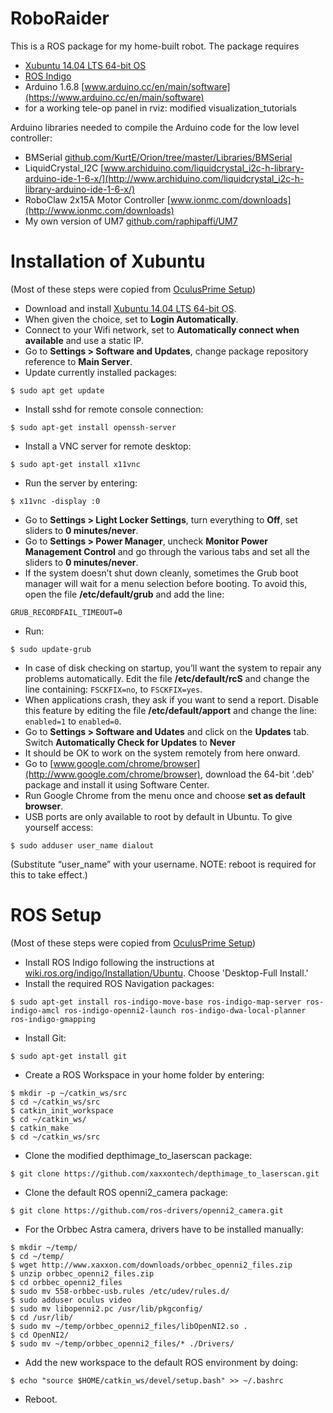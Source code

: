 # RoboRaider
This is a ROS package for my home-built robot. The package requires
* [Xubuntu 14.04 LTS 64-bit OS](https://xubuntu.org/release/14-04/)
* [ROS Indigo](http://wiki.ros.org/indigo/Installation/Ubuntu)
* Arduino 1.6.8 [www.arduino.cc/en/main/software](https://www.arduino.cc/en/main/software)
* for a working tele-op panel in rviz: modified visualization_tutorials

Arduino libraries needed to compile the Arduino code for the low level controller:
* BMSerial [github.com/KurtE/Orion/tree/master/Libraries/BMSerial](https://github.com/KurtE/Orion/tree/master/Libraries/BMSerial)
* LiquidCrystal_I2C [www.archiduino.com/liquidcrystal_i2c-h-library-arduino-ide-1-6-x/](http://www.archiduino.com/liquidcrystal_i2c-h-library-arduino-ide-1-6-x/)
* RoboClaw 2x15A Motor Controller [www.ionmc.com/downloads](http://www.ionmc.com/downloads)
* My own version of UM7 [github.com/raphipaffi/UM7](https://github.com/raphipaffi/UM7)

# Installation of Xubuntu
(Most of these steps were copied from [OculusPrime Setup](http://www.xaxxon.com/documentation/view/oculus-prime-xubuntu-setup))
* Download and install [Xubuntu 14.04 LTS 64-bit OS](https://xubuntu.org/release/14-04/).
* When given the choice, set to <b>Login Automatically</b>.
* Connect to your Wifi network, set to <b>Automatically connect when available</b> and use a static IP.
* Go to <b>Settings > Software and Updates</b>, change package repository reference to <b>Main Server</b>.
* Update currently installed packages: <br />
```
$ sudo apt get update
```
* Install sshd for remote console connection: <br />
```
$ sudo apt-get install openssh-server
```
* Install a VNC server for remote desktop: <br />
```
$ sudo apt-get install x11vnc
```
* Run the server by entering: <br />
```
$ x11vnc -display :0
```
* Go to <b>Settings > Light Locker Settings</b>, turn everything to <b>Off</b>, set sliders to <b>0 minutes/never</b>.
* Go to <b>Settings > Power Manager</b>, uncheck <b>Monitor Power Management Control</b> and go through the various tabs and set all the sliders to <b>0 minutes/never</b>.
* If the system doesn’t shut down cleanly, sometimes the Grub boot manager will wait for a menu selection before booting. To avoid this, open the file <b>/etc/default/grub</b> and add the line: <br />
```
GRUB_RECORDFAIL_TIMEOUT=0
```
* Run: <br />
```
$ sudo update-grub
```
* In case of disk checking on startup, you’ll want the system to repair any problems automatically. Edit the file <b>/etc/default/rcS</b> and change the line containing: `FSCKFIX=no`, to `FSCKFIX=yes`.
* When applications crash, they ask if you want to send a report. Disable this feature by editing the file <b>/etc/default/apport</b> and change the line: `enabled=1` to `enabled=0`.
* Go to <b>Settings > Software and Udates</b> and click on the <b>Updates</b> tab. Switch <b>Automatically Check for Updates</b> to <b>Never</b>
* It should be OK to work on the system remotely from here onward.
* Go to [www.google.com/chrome/browser](http://www.google.com/chrome/browser), download the 64-bit ‘.deb’ package and install it using Software Center.
* Run Google Chrome from the menu once and choose <b>set as default browser</b>.
* USB ports are only available to root by default in Ubuntu. To give yourself access:
```
$ sudo adduser user_name dialout
```
(Substitute “user_name” with your username. NOTE: reboot is required for this to take effect.)


# ROS Setup
(Most of these steps were copied from [OculusPrime Setup](http://www.xaxxon.com/documentation/view/oculus-prime-ros-installation))
* Install ROS Indigo following the instructions at [wiki.ros.org/indigo/Installation/Ubuntu](http://wiki.ros.org/indigo/Installation/Ubuntu). Choose 'Desktop-Full Install.'
* Install the required ROS Navigation packages: <br />
```
$ sudo apt-get install ros-indigo-move-base ros-indigo-map-server ros-indigo-amcl ros-indigo-openni2-launch ros-indigo-dwa-local-planner ros-indigo-gmapping
```
* Install Git: <br />
```
$ sudo apt-get install git
```
* Create a ROS Workspace in your home folder by entering: <br />
```
$ mkdir -p ~/catkin_ws/src
$ cd ~/catkin_ws/src
$ catkin_init_workspace
$ cd ~/catkin_ws/
$ catkin_make
$ cd ~/catkin_ws/src
```
* Clone the modified depthimage_to_laserscan package: <br />
```
$ git clone https://github.com/xaxxontech/depthimage_to_laserscan.git
```
* Clone the default ROS openni2_camera package: <br />
```
$ git clone https://github.com/ros-drivers/openni2_camera.git
```
* For the Orbbec Astra camera, drivers have to be installed manually: <br />
```
$ mkdir ~/temp/
$ cd ~/temp/
$ wget http://www.xaxxon.com/downloads/orbbec_openni2_files.zip
$ unzip orbbec_openni2_files.zip
$ cd orbbec_openni2_files
$ sudo mv 558-orbbec-usb.rules /etc/udev/rules.d/
$ sudo adduser oculus video
$ sudo mv libopenni2.pc /usr/lib/pkgconfig/
$ cd /usr/lib/
$ sudo mv ~/temp/orbbec_openni2_files/libOpenNI2.so .
$ cd OpenNI2/
$ sudo mv ~/temp/orbbec_openni2_files/* ./Drivers/
```
* Add the new workspace to the default ROS environment by doing: <br />
```
$ echo "source $HOME/catkin_ws/devel/setup.bash" >> ~/.bashrc
```
* Reboot.







